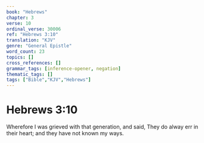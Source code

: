 ```yaml
---
book: "Hebrews"
chapter: 3
verse: 10
ordinal_verse: 30006
ref: "Hebrews 3:10"
translation: "KJV"
genre: "General Epistle"
word_count: 23
topics: []
cross_references: []
grammar_tags: [inference-opener, negation]
thematic_tags: []
tags: ["Bible","KJV","Hebrews"]
---
```


# Hebrews 3:10

Wherefore I was grieved with that generation, and said, They do alway err in their heart; and they have not known my ways.
